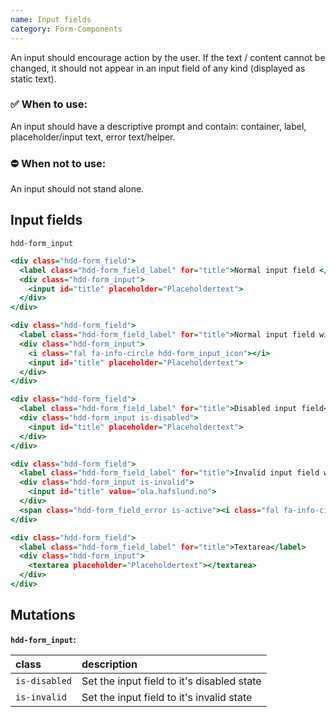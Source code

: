 ```yaml
---
name: Input fields
category: Form-Components
---
```


An input should encourage action by the user. If the text / content cannot be changed, it should not appear in an input field of any kind (displayed as static text). 

### ✅ When to use: 
An input should have a descriptive prompt and contain: container, label, placeholder/input text, error text/helper.

### ⛔ When not to use:
An input should not stand alone.

## Input fields
`hdd-form_input`

```input-fields.html
<div class="hdd-form_field">
  <label class="hdd-form_field_label" for="title">Normal input field </label>
  <div class="hdd-form_input">
    <input id="title" placeholder="Placeholdertext">
  </div>
</div>

<div class="hdd-form_field">
  <label class="hdd-form_field_label" for="title">Normal input field with icon</label>
  <div class="hdd-form_input">
    <i class="fal fa-info-circle hdd-form_input_icon"></i>
    <input id="title" placeholder="Placeholdertext">
  </div>
</div>

<div class="hdd-form_field">
  <label class="hdd-form_field_label" for="title">Disabled input field</label>
  <div class="hdd-form_input is-disabled">
    <input id="title" placeholder="Placeholdertext">
  </div>
</div>

<div class="hdd-form_field">
  <label class="hdd-form_field_label" for="title">Invalid input field with field errormessage</label>
  <div class="hdd-form_input is-invalid">
    <input id="title" value="ola.hafslund.no">
  </div>
  <span class="hdd-form_field_error is-active"><i class="fal fa-info-circle"></i>The email must contain @</span>
</div>

<div class="hdd-form_field">
  <label class="hdd-form_field_label" for="title">Textarea</label>
  <div class="hdd-form_input">
    <textarea placeholder="Placeholdertext"></textarea>
  </div>
</div>
```


## Mutations
**`hdd-form_input`:**

| class | description|
| :--- | :--- |
| `is-disabled` | Set the input field to it's disabled state |
| `is-invalid` | Set the input field to it's invalid state |




